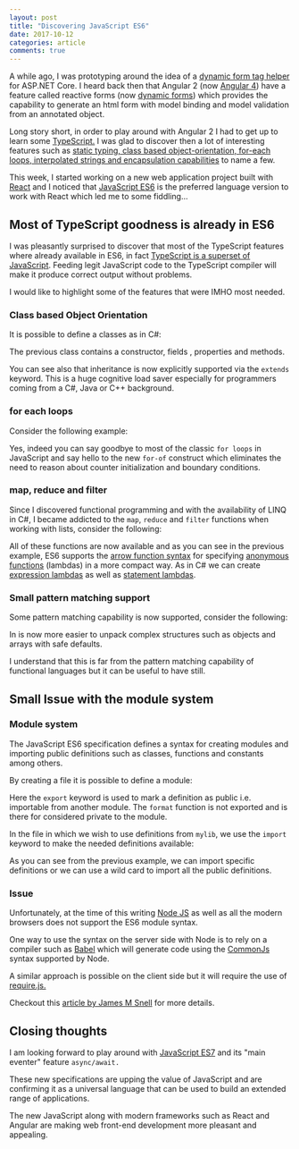 ```yaml
---
layout: post
title: "Discovering JavaScript ES6"
date: 2017-10-12
categories: article
comments: true
---
```


A while ago, I was prototyping around the idea of a [dynamic form tag helper](http://blog.techdominator.com/article/considering-an-asp.net-core-reactive-form-tag-helper.html) for ASP.NET Core. I heard back then that Angular 2 (now [Angular 4](https://angular.io)) have a feature called reactive forms (now [dynamic forms](https://angular.io/guide/dynamic-form)) which provides the capability to generate an html form with model binding and model validation from an annotated object.

Long story short, in order to play around with Angular 2 I had to get up to learn some [TypeScript.](https://www.typescriptlang.org/) I was glad to discover then a lot of interesting features such as [static typing, class based object-orientation, for-each loops, interpolated strings and encapsulation capabilities](https://www.typescriptlang.org/docs/home.html) to name a few.

This week, I started working on a new web application project built with [React](https://reactjs.org) and I noticed that [JavaScript ES6](http://es6-features.org/) is the preferred language version to work with React which led me to some fiddling...

## Most of TypeScript goodness is already in ES6

I was pleasantly surprised to discover that most of the TypeScript features where already available in ES6, in fact [TypeScript is a superset of JavaScript](https://stackoverflow.com/a/32370000). Feeding legit JavaScript code to the TypeScript compiler will make it produce correct output without problems.

I would like to highlight some of the features that were IMHO most needed.

### Class based Object Orientation

It is possible to define a classes as in C#:

<script src="https://gist.github.com/MissaouiChedy/7577390a8f17dbb066a12600fc9140e9.js"></script>

The previous class contains a constructor, fields , properties and methods.

You can see also that inheritance is now explicitly supported via the `extends` keyword.
This is a huge cognitive load saver especially for programmers coming from a C#, Java or C++ background.

### for each loops

Consider the following example:

<script src="https://gist.github.com/MissaouiChedy/9b156cc9e888d75e122fb35075a4f06d.js"></script>

Yes, indeed you can say goodbye to most of the classic `for loops` in JavaScript and say hello to the new `for-of` construct which eliminates the need to reason about counter initialization and boundary conditions.

### map, reduce and filter

Since I discovered functional programming and with the availability of LINQ in C#, I became addicted to the `map`, `reduce` and `filter` functions when working with lists, consider the following:

<script src="https://gist.github.com/MissaouiChedy/6dad126e1f6d16228d6d325d6d869aba.js"></script>

All of these functions are now available and as you can see in the previous example, ES6 supports the [arrow function syntax](https://developer.mozilla.org/en-US/docs/Web/JavaScript/Reference/Functions/Arrow_functions) for specifying [anonymous functions](https://en.wikibooks.org/wiki/JavaScript/Anonymous_functions) (lambdas) in a more compact way. As in C# we can create [expression lambdas](http://es6-features.org/#ExpressionBodies) as well as [statement lambdas](http://es6-features.org/#StatementBodies).

### Small pattern matching support
Some pattern matching capability is now supported, consider the following:

<script src="https://gist.github.com/MissaouiChedy/cf39a7796ddaf0d794e5f854481ab955.js"></script>

In is now more easier to unpack complex structures such as objects and arrays with safe defaults.

I understand that this is far from the pattern matching capability of functional languages but it can be useful to have still.

## Small Issue with the module system
### Module system
The JavaScript ES6 specification defines a syntax for creating modules and importing public definitions such as classes, functions and constants among others.

By creating a file it is possible to define a module:

<script src="https://gist.github.com/MissaouiChedy/fa9ae3cd81a18a379b2886f4d3b2901b.js"></script>

Here the `export` keyword is used to mark a definition as public i.e. importable from another module. The `format` function is not exported and is there for considered private to the module.

In the file in which we wish to use definitions from `mylib`, we use the `import` keyword to make the needed definitions available:

<script src="https://gist.github.com/MissaouiChedy/ffa19b441a3d62054b2232e6591fff0f.js"></script>

As you can see from the previous example, we can import specific definitions or we can use a wild card to import all the public definitions.

### Issue

Unfortunately, at the time of this writing [Node JS](https://nodejs.org) as well as all the modern browsers does not support the ES6 module syntax.

One way to use the syntax on the server side with Node is to rely on a compiler such as [Babel](https://babeljs.io/) which will generate code using the [CommonJs](http://requirejs.org/docs/commonjs.html) syntax supported by Node.

A similar approach is possible on the client side but it will require the use of [require.js.](http://requirejs.org/)

Checkout this [article by James M Snell](https://medium.com/the-node-js-collection/an-update-on-es6-modules-in-node-js-42c958b890c) for more details.

## Closing thoughts

I am looking forward to play around with [JavaScript ES7](https://www.ecma-international.org/ecma-262/7.0/) and its "main eventer" feature `async/await.` 

These new specifications are upping the value of JavaScript and are confirming it as a universal language that can be used to build an extended range of applications.

The new JavaScript along with modern frameworks such as React and Angular are making web front-end development more pleasant and appealing.

